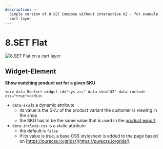 ```yaml
---
description: >-
  Simple version of 8.SET Compose without interactive UI - for example for a
  cart layer
---
```


# 8.SET Flat



![8.SET Flat on a cart layer](https://gblobscdn.gitbook.com/assets%2F-LHKqRZhVzu1H_Op1cBA%2F-MB3Wn-wlElR_8pIC5eX%2F-MB3Y0zciiWRHsMCg5Lr%2F8.SET%20Flat%20example.png?alt=media&token=c1893bc3-1bf4-4fbc-ac95-c53b6ad9da96)

## Widget-Element <a id="widget-element"></a>

**Show matching product set for a given SKU**

```markup
<div data-8select-widget-id="sys-acc" data-sku="42" data-include-css="true"></div>
```

* `data-sku` is a dynamic attribute
  * its value is the SKU of the product variant the customer is viewing in the shop
  * the SKU has to be the same value that is used in the [product export](../integration/produkt-export.md)
* `data-include-css` is a static attribute
  * the default is `false`
  * if its value is true, a base CSS stylesheet is added to the page based on [https://purecss.io/grids/](https://purecss.io/grids/)



